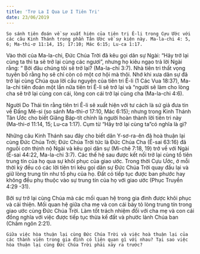 ```yaml
---
title: 'Trơ La I Qua Lơ I Tiên Tri'
date: 23/06/2019
---
```


`So sánh tiên đoán về sự xuất hiện của tiên tri Ê-li trong Cựu Ước với các câu Kinh Thánh trong phần Tân Ước về sự kiện này. Ma-la-chi 4: 5, 6; Ma-thi-ơ 11:14, 15; 17:10; Mác 6:15; Lu-ca 1:17.`

Vào thời của Ma-la-chi, Đức Chúa Trời đã kêu gọi dân sự Ngài: “Hãy trở lại cùng ta thì ta sẽ trở lại cùng các ngươi”, nhưng họ kiêu ngạo trả lời Ngài rằng: “ Bởi đâu chúng tôi sẽ trở lại? (Ma-la-chi 3:7). Nhà tiên tri thất vọng tuyên bố rằng họ sẽ chỉ còn có một cơ hội mà thôi. Nhớ khi xưa dân sự đã trở lại cùng Chúa qua lời cầu nguyện của tiên tri Ê-li (1 Các Vua 18:37), Ma-la-chi tiên đoán một lần nữa tiên tri Ê-li sẽ trở lại và “người sẽ làm cho lòng cha sẽ trở lại cùng con cái, lòng con cái trở lại cùng cha (Ma-la-chi 4:6).

Người Do Thái tin rằng tiên tri Ê-li sẽ xuất hiện với tư cách là sứ giả đưa tin về Đấng Mê-si (so sánh Ma-thi-ơ 17:10, Mác 6:15); nhưng trong Kinh Thánh Tân Ước cho biết Giăng Báp-tít chính là người hoàn thành lời tiên tri này (Ma-thi-ơ 11:14, 15; Lu-ca 1:17). Cụm từ “Hãy trở lại cùng ta”có nghĩa là gì?	

Những câu Kinh Thánh sau đây cho biết dân Y-sơ-ra-ên đã hoà thuận lại cùng Đức Chúa Trời; Đức Chúa Trời tức là Đức Chúa Cha (Ê-sai 63:16) đã nguôi cơn thịnh nộ Ngài và kêu gọi dân sự (Mi-chê 7:18, 19) trở về với Ngài (Ê-sai 44:22, Ma-la-chi 3:7). Các thế hệ sau được kết nối trở lại cùng tổ tiên trung tín của họ qua sự khôi phục của giao ước. Trong thời Cựu Ước, ở mỗi thời kỳ đều có các lời tiên tri kêu gọi dân sự Đức Chúa Trời quay đầu lại và giữ lòng trung tín như tổ phụ của họ. Đất có tiếp tục được ban phước hay không đều phụ thuộc vào sự trung tín của họ với giao ước (Phục Truyền 4:29 -31).

Bởi sự trở lại cùng Chúa mà các mối quan hệ trong gia đình được khôi phục và cải thiện. Mối quan hệ giữa cha mẹ và con cái bày tỏ  lòng trung tín trong giao ước cùng Đức Chúa Trời. Làm tốt trách nhiệm đối với cha mẹ và con cái đồng nghĩa với việc được tiếp tục thừa kế đất và phước lành Chúa ban (Châm ngôn 2:21). 

`Giữa việc hòa thuận lại cùng Đức Chúa Trời và việc hoà thuận lại của các thành viên trong gia đình có liên quan gì với nhau? Tại sao việc hòa thuận lại cùng Đức Chúa Trời phải xảy ra trước?`